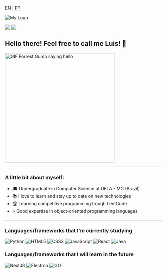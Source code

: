 <p>EN | 
  <a href="https://github.com/luis-saes/luis-saes/blob/main/README-ptbr.md">PT</a>
</p>

![My Logo](https://i.imgur.com/y1SyDdA.png)

<a href="https://www.linkedin.com/in/luis-saes/">
  <img src="https://img.shields.io/badge/Luis-Saes-blue?style=flat-square&logo=linkedin&labelColor=blue">
</a>

<a href="https://medium.com/@luisaes">
  <img src="https://img.shields.io/badge/-@luisaes-000?style=flat&labelColor=000000&logo=Medium">
</a>

## Hello there! Feel free to call me Luis! 👋

<img alt="GIF Forrest Gump saying hello" src="http://www.reactiongifs.com/r/fgwv.gif" width = 350/>

---

### A little bit about myself:
* 🎓 Undergraduate in Computer Science at UFLA - MG (Brazil)
* 📚 I love to learn and stay up to date on new technologies
* 🏆 Learning competitive programming trough LeetCode
* ⚡ Good expertise in object-oriented programming languages

---
### Languages/frameworks that I'm currently studying

![Python](https://img.shields.io/badge/-Python-555555?style=flat&logo=python)
![HTML5](https://img.shields.io/badge/-HTML5-555555?style=flat&logo=html5)
![CSS3](https://img.shields.io/badge/-CSS-555555?style=flat&logo=CSS3)
![JavaScript](https://img.shields.io/badge/-JavaScript-555555?style=flat&logo=javascript)
![React](https://img.shields.io/badge/-React-555555?style=flat&logo=react)
![Java](https://img.shields.io/badge/-Java-555555?style=flat&logo=java)


### Languages/frameworks that I will learn in the future

![NextJS](https://img.shields.io/badge/-NextJS-555555?style=flat&logo=next.js)
![Electron](https://img.shields.io/badge/-Electron-555555?style=flat&logo=electron)
![GO](https://img.shields.io/badge/-Go-555555?style=flat&logo=go)
